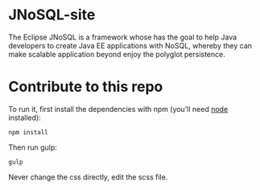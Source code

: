 # JNoSQL-site

The Eclipse JNoSQL is a framework whose has the goal to help Java developers to create Java EE applications with NoSQL, whereby they can make scalable application beyond enjoy the polyglot persistence.

# Contribute to this repo

To run it, first install the dependencies with npm (you'll need [node](https://nodejs.org/en/) installed):

``npm install``

Then run gulp:

``gulp``

Never change the css directly, edit the scss file.
